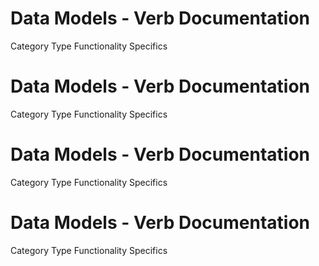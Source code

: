  
# Data Models - Verb Documentation
 
Category                  Type                      Functionality             Specifics                
 
# Data Models - Verb Documentation
 
Category                  Type                      Functionality             Specifics                
 
# Data Models - Verb Documentation
 
Category                  Type                      Functionality             Specifics                
 
# Data Models - Verb Documentation
 
Category                  Type                      Functionality             Specifics                
